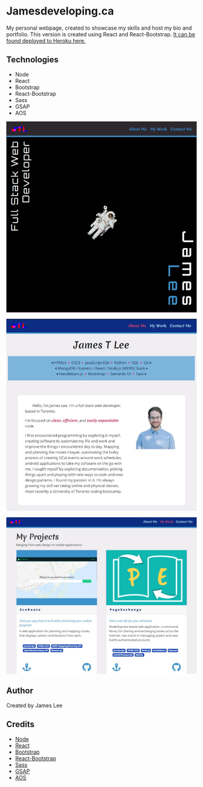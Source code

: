 # Jamesdeveloping.ca

My personal webpage, created to showcase my skills and host my bio and portfolio. This version is created using React and React-Bootstrap. [It can be found deployed to Heroku here.](https://jamesdeveloping-react.herokuapp.com/)

## Technologies

-   Node
-   React
-   Bootstrap
-   React-Bootstrap
-   Sass
-   GSAP
-   AOS

![Landing Page](./readmeAssets/landing.jpg)

![About Page](./readmeAssets/about.jpg)

![Portfolio Page](./readmeAssets/portfolio.jpg)

## Author

Created by James Lee

## Credits

-   [Node](https://nodejs.org/en/)
-   [React](https://reactjs.org/)
-   [Bootstrap](https://getbootstrap.com/)
-   [React-Bootstrap](https://github.com/react-bootstrap/react-bootstrap)
-   [Sass](https://sass-lang.com/)
-   [GSAP](https://greensock.com/gsap/)
-   [AOS](https://michalsnik.github.io/aos/)
